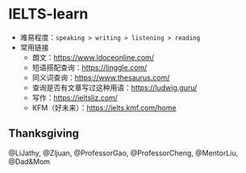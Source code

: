 # IELTS-learn

* 难易程度：`speaking > writing > listening > reading`
* 常用链接
  *  朗文：https://www.ldoceonline.com/
  *  短语搭配查询：https://linggle.com/
  *  同义词查询：https://www.thesaurus.com/
  *  查询是否有文章写过这种用语：https://ludwig.guru/
  * 写作：https://ieltsliz.com/
  * KFM（好未来）：https://ielts.kmf.com/home



## Thanksgiving

@LiJathy, @Zljuan, @ProfessorGao, @ProfessorCheng, @MentorLiu, @Dad&Mom


